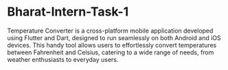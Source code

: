 # Bharat-Intern-Task-1
Temperature Converter is a cross-platform mobile application developed using Flutter and Dart, designed to run seamlessly on both Android and iOS devices. This handy tool allows users to effortlessly convert temperatures between Fahrenheit and Celsius, catering to a wide range of needs, from weather enthusiasts to everyday users.
